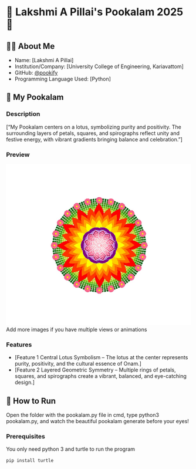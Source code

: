 # 🌸 Lakshmi A Pillai's Pookalam 2025 🌸

## 👨‍💻 About Me
- Name: [Lakshmi A Pillai]
- Institution/Company: [University College of Engineering, Kariavattom]
- GitHub: [@pookify](https://github.com/pookify)
- Programming Language Used: [Python]

## 🎨 My Pookalam

### Description
[“My Pookalam centers on a lotus, symbolizing purity and positivity. The surrounding layers of petals, squares, and spirographs reflect unity and festive energy, with vibrant gradients bringing balance and celebration.”]

### Preview
![My Pookalam](output.jpg)
Add more images if you have multiple views or animations

### Features
- [Feature 1 Central Lotus Symbolism – The lotus at the center represents purity, positivity, and the cultural essence of Onam.]
- [Feature 2 Layered Geometric Symmetry – Multiple rings of petals, squares, and spirographs create a vibrant, balanced, and eye-catching design.]

## 🚀 How to Run

Open the folder with the pookalam.py file in cmd, type python3 pookalam.py, and watch the beautiful pookalam generate before your eyes!

### Prerequisites

You only need python 3 and turtle to run the program
```bash
pip install turtle
